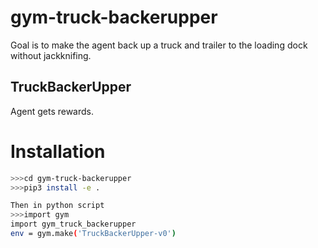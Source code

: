 # gym-truck-backerupper

Goal is to make the agent back up a truck and trailer to the loading dock without jackknifing.

## TruckBackerUpper

Agent gets rewards.

# Installation

```bash
>>>cd gym-truck-backerupper
>>>pip3 install -e .

Then in python script
>>>import gym
import gym_truck_backerupper
env = gym.make('TruckBackerUpper-v0')
```
